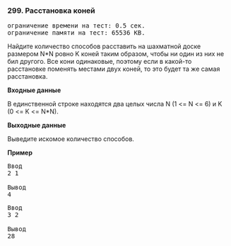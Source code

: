 ### 299. Расстановка коней

<pre>ограничение времени на тест: 0.5 сек.
ограничение памяти на тест: 65536 KB.</pre>

Найдите количество способов расставить на шахматной доске размером N*N ровно K коней таким образом, чтобы ни один из них не бил другого. Все кони одинаковые, поэтому если в какой-то расстановке поменять местами двух коней, то это будет та же самая расстановка.

**Входные данные**

В единственной строке находятся два целых числа N (1 <= N <= 6) и K (0 <= K <= N*N).

**Выходные данные**

Выведите искомое количество способов.

**Пример**

<pre>Ввод
2 1

Вывод
4</pre>

<pre>Ввод
3 2

Вывод
28</pre>
